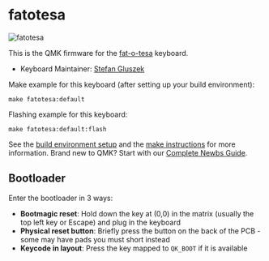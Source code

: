 # fatotesa

![fatotesa](https://fatotesa.se/assets/images/Fatotesa.png)

This is the QMK firmware for the [fat-o-tesa](https://github.com/stefangluszek/fat-o-tesa) keyboard.

* Keyboard Maintainer: [Stefan Gluszek](https://github.com/stefangluszek)

Make example for this keyboard (after setting up your build environment):

    make fatotesa:default

Flashing example for this keyboard:

    make fatotesa:default:flash

See the [build environment setup](https://docs.qmk.fm/#/getting_started_build_tools) and the [make instructions](https://docs.qmk.fm/#/getting_started_make_guide) for more information. Brand new to QMK? Start with our [Complete Newbs Guide](https://docs.qmk.fm/#/newbs).

## Bootloader

Enter the bootloader in 3 ways:

* **Bootmagic reset**: Hold down the key at (0,0) in the matrix (usually the top left key or Escape) and plug in the keyboard
* **Physical reset button**: Briefly press the button on the back of the PCB - some may have pads you must short instead
* **Keycode in layout**: Press the key mapped to `QK_BOOT` if it is available
